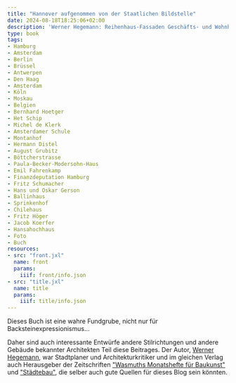 ```yaml
---
title: "Hannover aufgenommen von der Staatlichen Bildstelle"
date: 2024-08-18T18:25:06+02:00
description: 'Werner Hegemann: Reihenhaus-Fassaden Geschäfts- und Wohnhäuser aus alter und neuer Zeit. Verlag Ernst Wasmuth A.G., Berlin 1929. <a class="worldcat" href="https://www.worldcat.org/de/title/958248099">&nbsp;</a>'
type: book
tags:
- Hamburg
- Amsterdam
- Berlin
- Brüssel
- Antwerpen
- Den Haag
- Amsterdam
- Köln
- Moskau
- Belgien
- Bernhard Hoetger
- Het Schip
- Michel de Klerk
- Amsterdamer Schule
- Montanhof
- Hermann Distel
- August Grubitz
- Böttcherstrasse
- Paula-Becker-Modersohn-Haus
- Emil Fahrenkamp
- Finanzdeputation Hamburg
- Fritz Schumacher
- Hans und Oskar Gerson
- Ballinhaus
- Sprinkenhof
- Chilehaus
- Fritz Höger
- Jacob Koerfer
- Hansahochhaus
- Foto
- Buch
resources:
- src: "front.jxl"
  name: front
  params:
    iiif: front/info.json
- src: "title.jxl"
  name: title
  params:
    iiif: title/info.json
---
```


Dieses Buch ist eine wahre Fundgrube, nicht nur für Backsteinexpressionismus...
<!--more-->
Daher sind auch interessante Entwürfe andere Stilrichtungen und andere Gebäude bekannter Architekten Teil diese Beitrages. Der Autor, [Werner Hegemann](https://de.wikipedia.org/wiki/Werner_Hegemann), war Stadtplaner und Architekturkritiker und im gleichen Verlag auch Herausgeber der Zeitschriften ["Wasmuths Monatshefte für Baukunst"](https://de.wikipedia.org/wiki/Wasmuths_Monatshefte_f%C3%BCr_Baukunst) und ["Städtebau"](https://de.wikipedia.org/wiki/Der_St%C3%A4dtebau), die selber auch gute Quellen für dieses Blog sein könnten.
